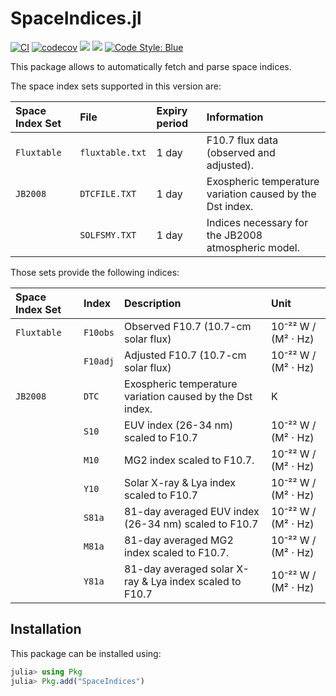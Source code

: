 SpaceIndices.jl
===============

[![CI](https://github.com/JuliaSpace/SpaceIndices.jl/actions/workflows/ci.yml/badge.svg)](https://github.com/JuliaSpace/SpaceIndices.jl/actions/workflows/ci.yml)
[![codecov](https://codecov.io/gh/JuliaSpace/SpaceIndices.jl/branch/main/graph/badge.svg?token=6RTJKQHNPF)](https://codecov.io/gh/JuliaSpace/SpaceIndices.jl)
[![](https://img.shields.io/badge/docs-stable-blue.svg)][docs-stable-url]
[![](https://img.shields.io/badge/docs-dev-blue.svg)][docs-dev-url]
[![Code Style: Blue](https://img.shields.io/badge/code%20style-blue-4495d1.svg)](https://github.com/invenia/BlueStyle)

This package allows to automatically fetch and parse space indices.

The space index sets supported in this version are:

| Space Index Set | File            | Expiry period      | Information                                                 |
|:----------------|:----------------|:-------------------|:------------------------------------------------------------|
| `Fluxtable`     | `fluxtable.txt` | 1 day              | F10.7 flux data (observed and adjusted).                    |
| `JB2008`        | `DTCFILE.TXT`   | 1 day              | Exospheric temperature variation caused by the Dst index.   |
|                 | `SOLFSMY.TXT`   | 1 day              | Indices necessary for the JB2008 atmospheric model.         |

Those sets provide the following indices:

| Space Index Set | Index    | Description                                               | Unit               |
|:----------------|:---------|:----------------------------------------------------------|:-------------------|
| `Fluxtable`     | `F10obs` | Observed F10.7 (10.7-cm solar flux)                       | 10⁻²² W / (M² ⋅ Hz) |
|                 | `F10adj` | Adjusted F10.7 (10.7-cm solar flux)                       | 10⁻²² W / (M² ⋅ Hz) |
| `JB2008`        | `DTC`    | Exospheric temperature variation caused by the Dst index. | K                  |
|                 | `S10`    | EUV index (26-34 nm) scaled to F10.7                      | 10⁻²² W / (M² ⋅ Hz) |
|                 | `M10`    | MG2 index scaled to F10.7.                                | 10⁻²² W / (M² ⋅ Hz) |
|                 | `Y10`    | Solar X-ray & Lya index scaled to F10.7                   | 10⁻²² W / (M² ⋅ Hz) |
|                 | `S81a`   | 81-day averaged EUV index (26-34 nm) scaled to F10.7      | 10⁻²² W / (M² ⋅ Hz) |
|                 | `M81a`   | 81-day averaged MG2 index scaled to F10.7.                | 10⁻²² W / (M² ⋅ Hz) |
|                 | `Y81a`   | 81-day averaged solar X-ray & Lya index scaled to F10.7   | 10⁻²² W / (M² ⋅ Hz) |

## Installation

This package can be installed using:

``` julia
julia> using Pkg
julia> Pkg.add("SpaceIndices")
```

[docs-dev-url]: https://juliaspace.github.io/SpaceIndices.jl/dev
[docs-stable-url]: https://juliaspace.github.io/SpaceIndices.jl/stable
